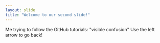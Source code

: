 ```yaml
---
layout: slide
title: "Welcome to our second slide!"
---
```

Me trying to follow the GitHub tutorials: "visible confusion"
Use the left arrow to go back!
